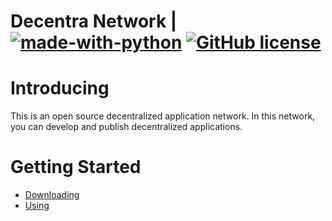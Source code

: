 # Decentra Network | [![made-with-python](https://img.shields.io/badge/Made%20with-Python-1f425f.svg)](https://www.python.org/) [![GitHub license](https://img.shields.io/github/license/Naereen/StrapDown.js.svg)](https://github.com/onuratakan/Decentra-Network/blob/master/LICENSE)

# Introducing
This is an open source decentralized application network. In this network, you can develop and publish decentralized applications.

# Getting Started
* [Downloading](https://github.com/onuratakan/Decentra-Network/wiki/Downloading)
* [Using](https://github.com/onuratakan/Decentra-Network/wiki/Using)
